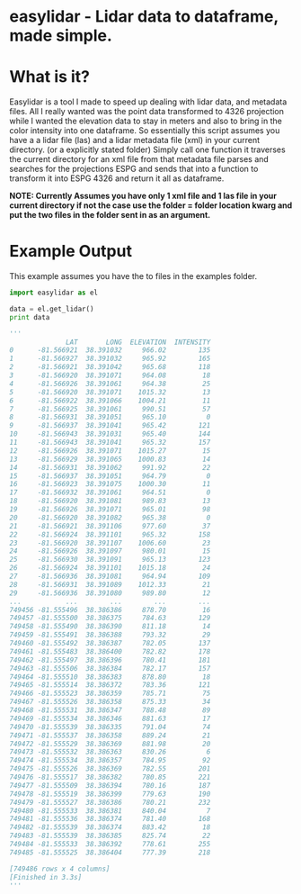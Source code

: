 # easylidar - Lidar data to dataframe, made simple. 
# What is it?
Easylidar is a tool I made to speed up dealing with lidar data, and metadata files. All I really wanted was the point data transformed to 4326 projection while I wanted the elevation data to stay in meters and also to bring in the color intensity into one dataframe. So essentially this script assumes you have a a lidar file (las) and a lidar metadata file (xml) in your current directory. (or a explicitly stated folder) Simply call one function it traverses the current directory for an xml file from that metadata file parses and searches for the projections ESPG and sends that into a function to transform it into ESPG 4326 and return it all as dataframe. 

**NOTE: Currently Assumes you have only 1 xml file and 1 las file in your current directory if not the case use the folder = folder location kwarg and put the two files in the folder sent in as an argument.**

# Example Output
This example assumes you have the to files in the examples folder.
```python
import easylidar as el

data = el.get_lidar()
print data

'''
              LAT       LONG  ELEVATION  INTENSITY
0      -81.566921  38.391032     966.02        135
1      -81.566927  38.391032     965.92        165
2      -81.566921  38.391042     965.68        118
3      -81.566920  38.391071     964.08         18
4      -81.566926  38.391061     964.38         25
5      -81.566920  38.391071    1015.32         13
6      -81.566922  38.391066    1004.21         11
7      -81.566925  38.391061     990.51         57
8      -81.566931  38.391051     965.10          0
9      -81.566937  38.391041     965.42        121
10     -81.566943  38.391031     965.40        144
11     -81.566943  38.391041     965.32        157
12     -81.566926  38.391071    1015.27         15
13     -81.566929  38.391065    1000.83         14
14     -81.566931  38.391062     991.92         22
15     -81.566937  38.391051     964.79          0
16     -81.566923  38.391075    1000.30         11
17     -81.566932  38.391061     964.51          0
18     -81.566920  38.391081     989.83         13
19     -81.566926  38.391071     965.01         98
20     -81.566920  38.391082     965.38          0
21     -81.566921  38.391106     977.60         37
22     -81.566924  38.391101     965.32        158
23     -81.566920  38.391107    1006.60         23
24     -81.566926  38.391097     980.01         15
25     -81.566930  38.391091     965.13        123
26     -81.566924  38.391101    1015.18         24
27     -81.566936  38.391081     964.94        109
28     -81.566931  38.391089    1012.33         21
29     -81.566936  38.391080     989.80         12
...           ...        ...        ...        ...
749456 -81.555496  38.386386     878.70         16
749457 -81.555500  38.386375     784.63        129
749458 -81.555490  38.386390     811.18         14
749459 -81.555491  38.386388     793.32         29
749460 -81.555492  38.386387     782.05        137
749461 -81.555483  38.386400     782.82        178
749462 -81.555497  38.386396     780.41        181
749463 -81.555506  38.386384     782.17        157
749464 -81.555510  38.386383     878.80         18
749465 -81.555514  38.386372     783.36        121
749466 -81.555523  38.386359     785.71         75
749467 -81.555526  38.386358     875.33         34
749468 -81.555531  38.386347     788.48         89
749469 -81.555534  38.386346     881.63         17
749470 -81.555539  38.386335     791.04         74
749471 -81.555537  38.386358     889.24         21
749472 -81.555529  38.386369     881.98         20
749473 -81.555532  38.386363     830.26          6
749474 -81.555534  38.386357     784.95         92
749475 -81.555526  38.386369     782.55        201
749476 -81.555517  38.386382     780.85        221
749477 -81.555509  38.386394     780.16        187
749478 -81.555519  38.386399     779.63        190
749479 -81.555527  38.386386     780.21        232
749480 -81.555533  38.386381     840.04          7
749481 -81.555536  38.386374     781.40        168
749482 -81.555539  38.386374     883.42         18
749483 -81.555539  38.386385     825.74         22
749484 -81.555533  38.386392     778.61        255
749485 -81.555525  38.386404     777.39        218

[749486 rows x 4 columns]
[Finished in 3.3s]
'''
```


